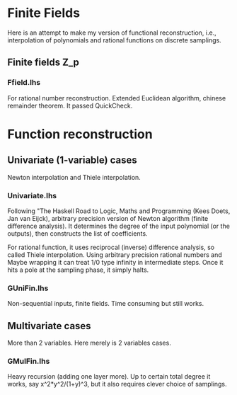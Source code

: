# Finite Fields 
Here is an attempt to make my version of functional reconstruction, i.e., interpolation of polynomials and rational functions on discrete samplings.

## Finite fields Z_p
### Ffield.lhs
For rational number reconstruction.
Extended Euclidean algorithm, chinese remainder theorem.
It passed QuickCheck.

# Function reconstruction
## Univariate (1-variable) cases
Newton interpolation and Thiele interpolation.

### Univariate.lhs
Following "The Haskell Road to Logic, Maths and Programming (Kees Doets, Jan van Eijck), arbitrary precision version of Newton algorithm (finite difference analysis).
It determines the degree of the input polynomial (or the outputs), then constructs the list of coefficients. 

For rational function, it uses reciprocal (inverse) difference analysis, so called Thiele interpolation.
Using arbitrary precision rational numbers and Maybe wrapping it can treat 1/0 type infinity in intermediate steps.
Once it hits a pole at the sampling phase, it simply halts.

### GUniFin.lhs
Non-sequential inputs, finite fields.
Time consuming but still works.

## Multivariate cases
More than 2 variables.
Here merely is 2 variables cases.

### GMulFin.lhs
Heavy recursion (adding one layer more).
Up to certain total degree it works, say x^2*y^2/(1+y)^3, but it also requires clever choice of samplings.

